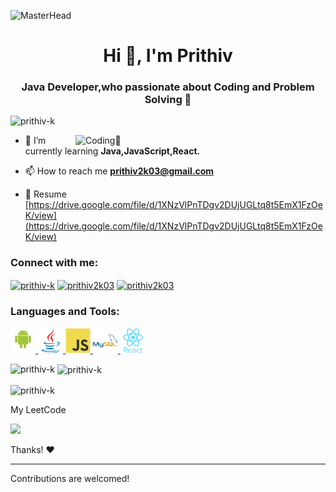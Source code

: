 ![MasterHead](https://img.freepik.com/free-photo/laptop-with-glowing-screen-table-dark-top-view-copy-space_169016-51607.jpg?w=1060&t=st=1719285256~exp=1719285856~hmac=bacff6a2317f92f9afcd321d2601ca300090a8f3d553550f1febee6451a692bf)
<h1 align="center">Hi 👋, I'm Prithiv</h1>
<h3 align="center">Java Developer,who passionate about Coding and Problem Solving 🚀</h3>

<p align="left"> <img src="https://komarev.com/ghpvc/?username=prithiv-k&label=Profile%20views&color=0e75b6&style=flat" alt="prithiv-k" /> </p>
<img align="right" alt="Coding🤖" width="400" src="https://user-images.githubusercontent.com/74038190/212749171-b84692a8-2b04-4e3b-93ca-ac14705da224.gif">

- 🌱 I’m currently learning **Java,JavaScript,React.**

- 📫 How to reach me **prithiv2k03@gmail.com**

- 📄 Resume [https://drive.google.com/file/d/1XNzVlPnTDgv2DUjUGLtq8t5EmX1FzOeK/view](https://drive.google.com/file/d/1XNzVlPnTDgv2DUjUGLtq8t5EmX1FzOeK/view)

<h3 align="left">Connect with me:</h3>
<p align="left">
<a href="https://linkedin.com/in/prithiv-k" target="blank"><img align="center" src="https://raw.githubusercontent.com/rahuldkjain/github-profile-readme-generator/master/src/images/icons/Social/linked-in-alt.svg" alt="prithiv-k" height="30" width="40" /></a>
<a href="https://www.hackerrank.com/prithiv2k03" target="blank"><img align="center" src="https://raw.githubusercontent.com/rahuldkjain/github-profile-readme-generator/master/src/images/icons/Social/hackerrank.svg" alt="prithiv2k03" height="30" width="40" /></a>
<a href="https://www.leetcode.com/prithiv2k03" target="blank"><img align="center" src="https://raw.githubusercontent.com/rahuldkjain/github-profile-readme-generator/master/src/images/icons/Social/leet-code.svg" alt="prithiv2k03" height="30" width="40" /></a>
</p>

<h3 align="left">Languages and Tools:</h3>
<p align="left"> <a href="https://developer.android.com" target="_blank" rel="noreferrer"> <img src="https://raw.githubusercontent.com/devicons/devicon/master/icons/android/android-original-wordmark.svg" alt="android" width="40" height="40"/> </a> <a href="https://www.java.com" target="_blank" rel="noreferrer"> <img src="https://raw.githubusercontent.com/devicons/devicon/master/icons/java/java-original.svg" alt="java" width="40" height="40"/> </a> <a href="https://developer.mozilla.org/en-US/docs/Web/JavaScript" target="_blank" rel="noreferrer"> <img src="https://raw.githubusercontent.com/devicons/devicon/master/icons/javascript/javascript-original.svg" alt="javascript" width="40" height="40"/> </a> <a href="https://www.mysql.com/" target="_blank" rel="noreferrer"> <img src="https://raw.githubusercontent.com/devicons/devicon/master/icons/mysql/mysql-original-wordmark.svg" alt="mysql" width="40" height="40"/> </a> <a href="https://reactjs.org/" target="_blank" rel="noreferrer"> <img src="https://raw.githubusercontent.com/devicons/devicon/master/icons/react/react-original-wordmark.svg" alt="react" width="40" height="40"/> </a> </p>

<p><img align="left" src="https://github-readme-stats.vercel.app/api/top-langs?username=prithiv-k&show_icons=true&locale=en&layout=compact" alt="prithiv-k" /></p>

<p>&nbsp;<img align="center" src="https://github-readme-stats.vercel.app/api?username=prithiv-k&show_icons=true&locale=en" alt="prithiv-k" /></p>

<p><img align="center" src="https://github-readme-streak-stats.herokuapp.com/?user=prithiv-k&" alt="prithiv-k" /></p>
My LeetCode

![](https://leetcard.jacoblin.cool/prithiv2k03)

Thanks! :heart:

---

Contributions are welcomed!
